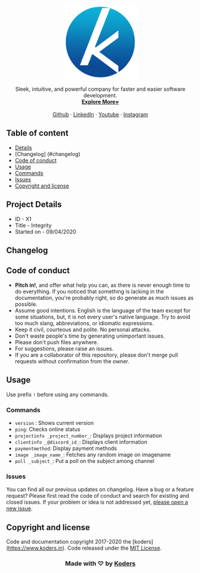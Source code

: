 <p align="center">
  <a href="https://koders.in/">
    <img src="logo.png" alt="Logo" width="200" height="200">
  </a>
</p>

<p align="center">
  Sleek, intuitive, and powerful company for faster and easier software development.
  <br>
  <a href="https://getbootstrap.com/docs/4.3/"><strong>Explore More»</strong></a>
  <br>
  <br>
  <a href="https://www.github.com/koders-in">Github</a>
  ·
  <a href="https://github.com/twbs/bootstrap/issues/new?template=feature.md&labels=feature">LinkedIn</a>
  ·
  <a href="https://themes.getbootstrap.com/">Youtube</a>
  ·
  <a href="https://blog.getbootstrap.com/">Instagram</a>
</p>


## Table of content

- [Details](#project-details)
- [Changelog] (#changelog)
- [Code of conduct](#code-of-conduct)
- [Usage](#usage)
- [Commands](#commands)
- [Issues](#issues)
- [Copyright and license](#copyright-and-license)


## Project Details
- ID - X1
- Title - Integrity 
- Started on - 09/04/2020


## Changelog 

## Code of conduct
- **Pitch in!**, and offer what help you can, as there is never enough time to do everything. If you noticed that something is lacking in the documentation, you're probably right, so do generate as much issues as possible.
- Assume good intentions. English is the language of the team except for some situations, but, it is not every user's native language. Try to avoid too much slang, abbreviations, or idiomatic expressions.
- Keep it civil, courteous and polite. No personal attacks. 
- Don't waste people's time by generating unimportant issues.
- Please don't push files anywhere.
- For suggestions, please raise an issues.
- If you are a collaborator of this repository, please don't merge pull requests without confirmation from the owner.

## Usage
Use prefix `!` before using any commands.

### Commands
- ```version``` : Shows current version
- ```ping```: Checks online status
- ```projectinfo _project_number_```: Displays project information
- ```clientinfo _@discord_id_```: Displays client information
- ```paymentmethod```: Display payment methods
-  ```image _image_name_```: Fetches any random image on imagename
- ```poll _subject_```: Put a poll on the subject among channel

### Issues

You can find all our previous updates on changelog.
Have a bug or a feature request? Please first read the code of conduct and search for existing and closed issues. If your problem or idea is not addressed yet, [please open a new issue](https://github.com/koders-in/integrity/issues).


## Copyright and license

Code and documentation copyright 2017-2020 the [koders] (https://www.koders.in). Code released under the [MIT License](https://github.com/twbs/bootstrap/blob/master/LICENSE).

<h3 align="center"> Made with ♡ by <a href="http://koders.in"> Koders </a></h3>
